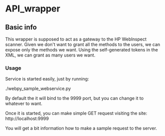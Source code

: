 # API_wrapper

## Basic info
This wrapper is supposed to act as a gateway to the HP WebInspect scanner. Given we don't want to grant all the methods to the users, we can expose only the methods we want. Using the self-generated tokens in the XML, we can grant as many users we want.

### Usage
Service is started easily, just by running:

./webpy_sample_webservice.py

By default the it will bind to the 9999 port, but you can change it to whatever to want.

Once it is started, you can make simple GET request visiting the site:
http://localhost:9999

You will get a bit information how to make a sample request to the server.


